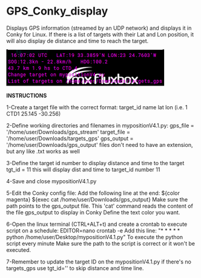 # GPS_Conky_display

Displays GPS information (streamed by an UDP network) and displays it in Conky for Linux.
If there is a list of targets with their Lat and Lon position, it will also display de distance and time to reach the target.

![name-of-you-image](https://github.com/cjsaiz89/GPS_Conky_display/blob/main/Conky_gps_display.png)

**INSTRUCTIONS**

1-Create a target file with the correct format:
target_id name lat lon 
(i.e. 1 CTD1 25.145 -30.256)

2-Define working directories and filenames in mypositionV4.1.py:
gps_file = '/home/user/Downloads/gps_stream'
target_file = '/home/user/Downloads/targets_gps'
gps_output = '/home/user/Downloads/gps_output'
files don't need to have an extension, but any like .txt works as well

3-Define the target id number to display distance and time to the target
tgt_id = 11
this will display dist and time to target_id number 11

4-Save and close mypositionV4.1.py

5-Edit the Conky config file:
Add the following line at the end:
${color magenta} ${exec cat /home/user/Downloads/gps_output}
Make sure the path points to the gps_output file. This 'cat' command reads the content of the file gps_output to display in Conky
Define the text color you want.

6-Open the linux terminal (CTRL+ALT+t) and create a crontab to execute script on a schedule:
EDITOR=nano crontab -e
Add this line: 
"* * * * * python /home/user/Desktop/mypositionV4.1.py" 
To execute the python script every minute
Make sure the path to the script is correct or it won't be executed.

7-Remember to update the target ID on the mypositionV4.1.py
if there's no targets_gps use tgt_id='' to skip distance and time line.
